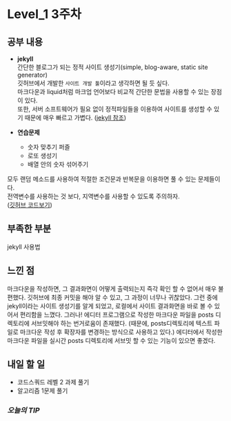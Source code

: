 # Level_1 3주차

## 공부 내용
- **jekyll**  
간단한 블로그가 되는 정적 사이트 생성기(simple, blog-aware, static site generator)  
깃허브에서 개발한 `사이트 개발 툴`이라고 생각하면 될 듯 싶다.  
마크다운과 liquid처럼 마크업 언어보다 비교적 간단한 문법을 사용할 수 있는 장점이 있다.  
또한, 서버 소프트웨어가 필요 없이 정적파일들을 이용하여 사이트를 생성할 수 있기 때문에 매우 빠르고 가볍다.
([jekyll 참조](http://t-robotics.blogspot.com/2016/04/jekyll.html#.W2JNs9IzbIU))

- **연습문제**
    - 숫자 맞추기 퍼즐
    - 로또 생성기
    - 배열 안의 숫자 섞어주기  

모두 랜덤 메소드를 사용하여 적절한 조건문과 반복문을 이용하면 풀 수 있는 문제들이다.  
전역변수를 사용하는 것 보다, 지역변수를 사용할 수 있도록 주의하자.  
([깃허브 코드보기](https://github.com/foreverever/cs-level1/tree/master/exercise))

## 부족한 부분
jekyll 사용법  
## 느낀 점
마크다운을 작성하면, 그 결과화면이 어떻게 출력되는지 즉각 확인 할 수 없어서 매우 불편했다. 깃허브에 최종 커밋을 해야 알 수 있고, 그 과정이 너무나 귀찮았다. 그런 중에 jekyll이라는 사이트 생성기를 알게 되었고, 로컬에서 
사이트 결과화면을 바로 볼 수 있어서 편리함을 느꼈다. 그러나! 에디터 프로그램으로 작성한 마크다운 파일을 posts 디렉토리에 서브밋해야 하는 번거로움이 존재했다. (때문에, posts디렉토리에 텍스트 파일로 마크다운 작성 후 확장자를 변경하는 방식으로 사용하고 있다.) 에디터에서 작성한 마크다운 파일을 실시간 posts 디렉토리에 서브밋 할 수 있는 기능이 있으면 좋겠다.

## 내일 할 일
- 코드스쿼드 레벨 2 과제 풀기
- 알고리즘 1문제 풀기

### ***오늘의 TIP***  
